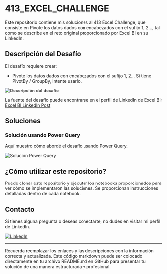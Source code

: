 # 413_EXCEL_CHALLENGE

Este repositorio contiene mis soluciones al 413 Excel Challenge, que consiste en Pivote los datos dados con encabezados con el sufijo 1, 2..., tal como se describe en el reto original proporcionado por Excel BI en su LinkedIn.

## Descripción del Desafío

El desafío requiere crear:
- Pivote los datos dados con encabezados con el sufijo 1, 2...
Si tiene PivotBy / GroupBy, intente usarlo.


![Descripción del desafío](https://github.com/cristobalsalcedo90/BI_Challenges/blob/b9e2b669a2ef6cb0c8fe52973f1860a0d12cb5d5/413_EXCEL_CHALLENGE/ExcelBI.png)

La fuente del desafío puede encontrarse en el perfil de LinkedIn de Excel BI: [Excel BI LinkedIn Post](https://www.linkedin.com/posts/excelbi_excel-challenge-problem-activity-7174252973907197953-Bw6J?utm_source=share&utm_medium=member_desktop)

## Soluciones

### Solución usando Power Query

Aquí muestro cómo abordé el desafío usando Power Query.

![Solución Power Query](https://github.com/cristobalsalcedo90/BI_Challenges/blob/69be2426b0b90b6007e3011bcf4940b97d5ced3e/413_EXCEL_CHALLENGE/EXCEL_CHALLENGE_413_PowerQuery.PNG)


## ¿Cómo utilizar este repositorio?

Puede clonar este repositorio y ejecutar los notebooks proporcionados para ver cómo se implementaron las soluciones. Se proporcionan instrucciones detalladas dentro de cada notebook.

## Contacto

Si tienes alguna pregunta o deseas conectarte, no dudes en visitar mi perfil de LinkedIn.

[![LinkedIn](https://img.shields.io/badge/LinkedIn-Cristobal%20Salcedo-blue)](https://www.linkedin.com/in/cristobal-salcedo)

---

Recuerda reemplazar los enlaces y las descripciones con la información correcta y actualizada. Este código markdown puede ser colocado directamente en tu archivo README.md en GitHub para presentar tu solución de una manera estructurada y profesional.

